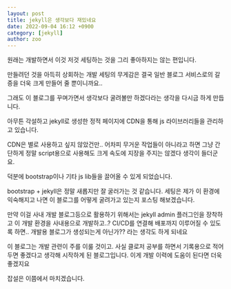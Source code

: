 ```yaml
---
layout: post
title: jekyll은 생각보다 재밌네요
date: 2022-09-04 16:12 +0900
category: [jekyll]
author: zoo
---
```


원래는 개발하면서 이것 저것 세팅하는 것을 그리 좋아하지는 않는 편입니다.

만들려던 것을 아득히 상회하는 개발 세팅의 무게감은 결국 일반 블로그 서비스로의
갈증을 더욱 크게 만들어 줄 뿐이니까요..

그래도 이 블로그를 꾸며가면서 생각보다 굴려볼만 하겠다라는 생각을 다시금 하게 만듭니다.

아무튼 각설하고 jekyll로 생성한 정적 페이지에 CDN을 통해 js 라이브러리들을 관리하고 있습니다.

CDN은 별로 사용하고 싶지 않았건만.. 어차피 무거운 작업들이 아니라고 하면
그냥 간단하게 정말 script용으로 사용해도 크게 속도에 지장을 주지는 않겠다 생각이 들더군요.

덕분에 bootstrap이나 기타 js lib들을 끌어올 수 있게 되었습니다.

bootstrap + jekyll은 정말 새롭지만 잘 굴러가는 것 같습니다.
세팅은 제가 이 환경에 익숙해지고 나면 이 블로그를 어떻게 굴려가고 있는지 포스팅 해보겠습니다.

만약 이걸 사내 개발 블로그등으로 활용하기 위해서는 jekyll admin 플러그인을 장착하고
이 개발 환경을 사내용으로 개발하고..? CI/CD를 연결해 배포까지 이루어질 수 있도록 하면..
개발용 블로그가 생성되는게 아닌가?? 라는 생각도 하게 되네요 

이 블로그는 개발 관련이 주를 이룰 것이고. 사실 클로저 공부를 하면서 기록용으로 적어두면 좋겠다고 생각해
시작하게 된 블로그입니다. 이게 개발 이력에 도움이 된다면 더욱 좋겠지요

잡설은 이쯤에서 마치겠습니다.